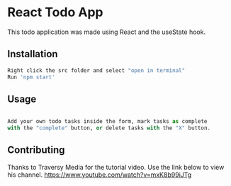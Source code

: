 # React Todo App

This todo application was made using React and the useState hook. 

## Installation
```bash
Right click the src folder and select "open in terminal"
Run 'npm start' 
```

## Usage

```python

Add your own todo tasks inside the form, mark tasks as complete 
with the "complete" button, or delete tasks with the "X" button.
```

## Contributing
Thanks to Traversy Media for the tutorial video. 
Use the link below to view his channel.
https://www.youtube.com/watch?v=mxK8b99iJTg
